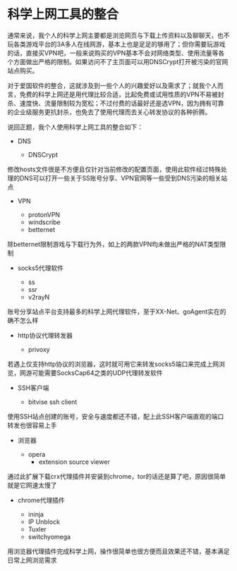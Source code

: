 # 科学上网工具的整合

通常来说，我个人的科学上网主要都是浏览网页与下载上传资料以及聊聊天，也不玩各类游戏平台的3A多人在线网游，基本上也是足足的够用了；但你需要玩游戏的话，直接买VPN吧，一般来说购买的VPN基本不会对网络类型、使用流量等各个方面做出严格的限制。如果访问不了主页面可以用DNSCrypt打开被污染的官网站点购买。

对于爱国软件的整合，这就涉及到一些个人的兴趣爱好以及需求了；就我个人而言，免费的科学上网还是用代理比较合适，比起免费或试用性质的VPN不易被封杀、速度快、流量限制较为宽松；不过付费的话最好还是选VPN，因为拥有可靠的企业级服务更抗封杀，也免去了使用代理而去关心转发协议的各种折腾。

说回正题，我个人使用科学上网工具的整合如下：

* DNS
    
    * DNSCrypt

 修改hosts文件很是不方便且仅针对当前修改的配置页面，使用此软件经过特殊处理的DNS可以打开一些关于SS账号分享、VPN官网等一些受到DNS污染的相关站点

* VPN

    * protonVPN
    * windscribe
    * betternet

 除betternet限制游戏与下载行为外，如上的两款VPN均未做出严格的NAT类型限制

* socks5代理软件

    * ss
    * ssr
    * v2rayN

 账号分享站点平台支持最多的科学上网代理软件，至于XX-Net、goAgent实在的确不怎么样

* http协议代理转发器

    * privoxy

 若遇上仅支持http协议的浏览器，这时就可用它来转发socks5端口来完成上网浏览，网游可能需要SocksCap64之类的UDP代理转发软件

* SSH客户端

    * bitvise ssh client

 使用SSH站点创建的账号，安全与速度都还不错，配上此SSH客户端直观的端口转发也很容易上手

* 浏览器

    * opera
        *  extension source viewer

 通过此扩展下载crx代理插件并安装到chrome，tor的话还是算了吧，原因很简单就是它网速太慢了

* chrome代理插件

    * ininja
    * IP Unblock
    * Tuxler
    * switchyomega

 用浏览器代理插件完成科学上网，操作很简单也很方便而且效果还不错，基本满足日常上网浏览需求

